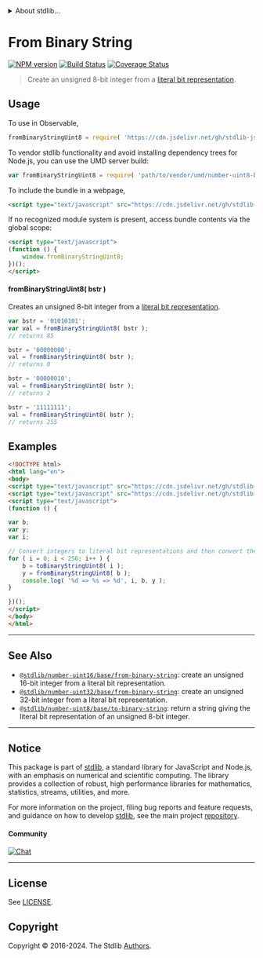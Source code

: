<!--

@license Apache-2.0

Copyright (c) 2018 The Stdlib Authors.

Licensed under the Apache License, Version 2.0 (the "License");
you may not use this file except in compliance with the License.
You may obtain a copy of the License at

   http://www.apache.org/licenses/LICENSE-2.0

Unless required by applicable law or agreed to in writing, software
distributed under the License is distributed on an "AS IS" BASIS,
WITHOUT WARRANTIES OR CONDITIONS OF ANY KIND, either express or implied.
See the License for the specific language governing permissions and
limitations under the License.

-->


<details>
  <summary>
    About stdlib...
  </summary>
  <p>We believe in a future in which the web is a preferred environment for numerical computation. To help realize this future, we've built stdlib. stdlib is a standard library, with an emphasis on numerical and scientific computation, written in JavaScript (and C) for execution in browsers and in Node.js.</p>
  <p>The library is fully decomposable, being architected in such a way that you can swap out and mix and match APIs and functionality to cater to your exact preferences and use cases.</p>
  <p>When you use stdlib, you can be absolutely certain that you are using the most thorough, rigorous, well-written, studied, documented, tested, measured, and high-quality code out there.</p>
  <p>To join us in bringing numerical computing to the web, get started by checking us out on <a href="https://github.com/stdlib-js/stdlib">GitHub</a>, and please consider <a href="https://opencollective.com/stdlib">financially supporting stdlib</a>. We greatly appreciate your continued support!</p>
</details>

# From Binary String

[![NPM version][npm-image]][npm-url] [![Build Status][test-image]][test-url] [![Coverage Status][coverage-image]][coverage-url] <!-- [![dependencies][dependencies-image]][dependencies-url] -->

> Create an unsigned 8-bit integer from a [literal bit representation][@stdlib/number/uint8/base/to-binary-string].



<section class="usage">

## Usage

To use in Observable,

```javascript
fromBinaryStringUint8 = require( 'https://cdn.jsdelivr.net/gh/stdlib-js/number-uint8-base-from-binary-string@umd/browser.js' )
```

To vendor stdlib functionality and avoid installing dependency trees for Node.js, you can use the UMD server build:

```javascript
var fromBinaryStringUint8 = require( 'path/to/vendor/umd/number-uint8-base-from-binary-string/index.js' )
```

To include the bundle in a webpage,

```html
<script type="text/javascript" src="https://cdn.jsdelivr.net/gh/stdlib-js/number-uint8-base-from-binary-string@umd/browser.js"></script>
```

If no recognized module system is present, access bundle contents via the global scope:

```html
<script type="text/javascript">
(function () {
    window.fromBinaryStringUint8;
})();
</script>
```

#### fromBinaryStringUint8( bstr )

Creates an unsigned 8-bit integer from a [literal bit representation][@stdlib/number/uint8/base/to-binary-string].

```javascript
var bstr = '01010101';
var val = fromBinaryStringUint8( bstr );
// returns 85

bstr = '00000000';
val = fromBinaryStringUint8( bstr );
// returns 0

bstr = '00000010';
val = fromBinaryStringUint8( bstr );
// returns 2

bstr = '11111111';
val = fromBinaryStringUint8( bstr );
// returns 255
```

</section>

<!-- /.usage -->

<section class="examples">

## Examples

<!-- eslint no-undef: "error" -->

```html
<!DOCTYPE html>
<html lang="en">
<body>
<script type="text/javascript" src="https://cdn.jsdelivr.net/gh/stdlib-js/number-uint8-base-to-binary-string@umd/browser.js"></script>
<script type="text/javascript" src="https://cdn.jsdelivr.net/gh/stdlib-js/number-uint8-base-from-binary-string@umd/browser.js"></script>
<script type="text/javascript">
(function () {

var b;
var y;
var i;

// Convert integers to literal bit representations and then convert them back...
for ( i = 0; i < 256; i++ ) {
    b = toBinaryStringUint8( i );
    y = fromBinaryStringUint8( b );
    console.log( '%d => %s => %d', i, b, y );
}

})();
</script>
</body>
</html>
```

</section>

<!-- /.examples -->

<!-- Section for related `stdlib` packages. Do not manually edit this section, as it is automatically populated. -->

<section class="related">

* * *

## See Also

-   <span class="package-name">[`@stdlib/number-uint16/base/from-binary-string`][@stdlib/number/uint16/base/from-binary-string]</span><span class="delimiter">: </span><span class="description">create an unsigned 16-bit integer from a literal bit representation.</span>
-   <span class="package-name">[`@stdlib/number-uint32/base/from-binary-string`][@stdlib/number/uint32/base/from-binary-string]</span><span class="delimiter">: </span><span class="description">create an unsigned 32-bit integer from a literal bit representation.</span>
-   <span class="package-name">[`@stdlib/number-uint8/base/to-binary-string`][@stdlib/number/uint8/base/to-binary-string]</span><span class="delimiter">: </span><span class="description">return a string giving the literal bit representation of an unsigned 8-bit integer.</span>

</section>

<!-- /.related -->

<!-- Section for all links. Make sure to keep an empty line after the `section` element and another before the `/section` close. -->


<section class="main-repo" >

* * *

## Notice

This package is part of [stdlib][stdlib], a standard library for JavaScript and Node.js, with an emphasis on numerical and scientific computing. The library provides a collection of robust, high performance libraries for mathematics, statistics, streams, utilities, and more.

For more information on the project, filing bug reports and feature requests, and guidance on how to develop [stdlib][stdlib], see the main project [repository][stdlib].

#### Community

[![Chat][chat-image]][chat-url]

---

## License

See [LICENSE][stdlib-license].


## Copyright

Copyright &copy; 2016-2024. The Stdlib [Authors][stdlib-authors].

</section>

<!-- /.stdlib -->

<!-- Section for all links. Make sure to keep an empty line after the `section` element and another before the `/section` close. -->

<section class="links">

[npm-image]: http://img.shields.io/npm/v/@stdlib/number-uint8-base-from-binary-string.svg
[npm-url]: https://npmjs.org/package/@stdlib/number-uint8-base-from-binary-string

[test-image]: https://github.com/stdlib-js/number-uint8-base-from-binary-string/actions/workflows/test.yml/badge.svg?branch=main
[test-url]: https://github.com/stdlib-js/number-uint8-base-from-binary-string/actions/workflows/test.yml?query=branch:main

[coverage-image]: https://img.shields.io/codecov/c/github/stdlib-js/number-uint8-base-from-binary-string/main.svg
[coverage-url]: https://codecov.io/github/stdlib-js/number-uint8-base-from-binary-string?branch=main

<!--

[dependencies-image]: https://img.shields.io/david/stdlib-js/number-uint8-base-from-binary-string.svg
[dependencies-url]: https://david-dm.org/stdlib-js/number-uint8-base-from-binary-string/main

-->

[chat-image]: https://img.shields.io/gitter/room/stdlib-js/stdlib.svg
[chat-url]: https://app.gitter.im/#/room/#stdlib-js_stdlib:gitter.im

[stdlib]: https://github.com/stdlib-js/stdlib

[stdlib-authors]: https://github.com/stdlib-js/stdlib/graphs/contributors

[umd]: https://github.com/umdjs/umd
[es-module]: https://developer.mozilla.org/en-US/docs/Web/JavaScript/Guide/Modules

[deno-url]: https://github.com/stdlib-js/number-uint8-base-from-binary-string/tree/deno
[deno-readme]: https://github.com/stdlib-js/number-uint8-base-from-binary-string/blob/deno/README.md
[umd-url]: https://github.com/stdlib-js/number-uint8-base-from-binary-string/tree/umd
[umd-readme]: https://github.com/stdlib-js/number-uint8-base-from-binary-string/blob/umd/README.md
[esm-url]: https://github.com/stdlib-js/number-uint8-base-from-binary-string/tree/esm
[esm-readme]: https://github.com/stdlib-js/number-uint8-base-from-binary-string/blob/esm/README.md
[branches-url]: https://github.com/stdlib-js/number-uint8-base-from-binary-string/blob/main/branches.md

[stdlib-license]: https://raw.githubusercontent.com/stdlib-js/number-uint8-base-from-binary-string/main/LICENSE

[@stdlib/number/uint8/base/to-binary-string]: https://github.com/stdlib-js/number-uint8-base-to-binary-string/tree/umd

<!-- <related-links> -->

[@stdlib/number/uint16/base/from-binary-string]: https://github.com/stdlib-js/number-uint16-base-from-binary-string/tree/umd

[@stdlib/number/uint32/base/from-binary-string]: https://github.com/stdlib-js/number-uint32-base-from-binary-string/tree/umd

<!-- </related-links> -->

</section>

<!-- /.links -->
